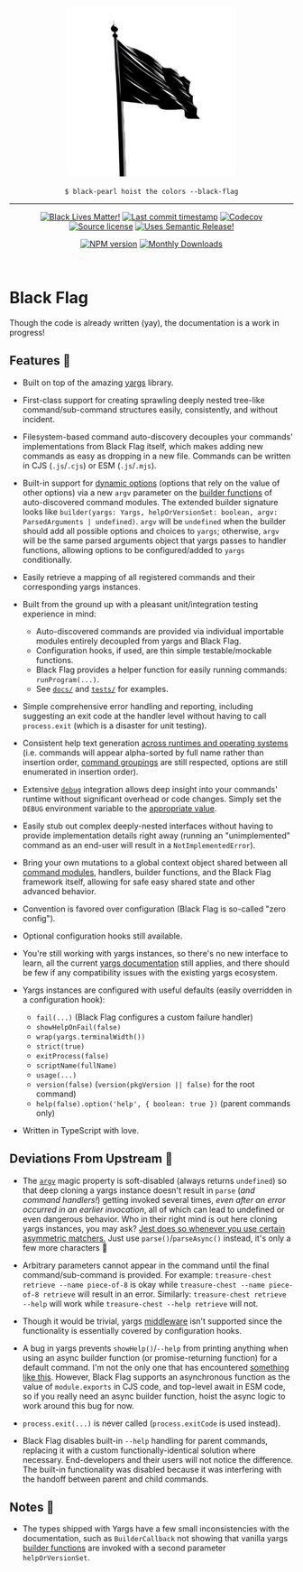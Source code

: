 <p align="center" width="100%">
  <img width="300" src="./black-flag.png">
</p>

<p align="center" width="100%">
  <code>$ black-pearl hoist the colors --black-flag</code>
</p>

<hr />

<!-- badges-start -->

<div align="center">

[![Black Lives Matter!][x-badge-blm-image]][x-badge-blm-link]
[![Last commit timestamp][x-badge-lastcommit-image]][x-badge-repo-link]
[![Codecov][x-badge-codecov-image]][x-badge-codecov-link]
[![Source license][x-badge-license-image]][x-badge-license-link]
[![Uses Semantic Release!][x-badge-semanticrelease-image]][x-badge-semanticrelease-link]

[![NPM version][x-badge-npm-image]][x-badge-npm-link]
[![Monthly Downloads][x-badge-downloads-image]][x-badge-npm-link]

</div>

<!-- badges-end -->

<br />

# Black Flag

Though the code is already written (yay), the documentation is a work in
progress!

## Features 🏴

- Built on top of the amazing [yargs](https://www.npmjs.com/package/yargs)
  library.

- First-class support for creating sprawling deeply nested tree-like
  command/sub-command structures easily, consistently, and without incident.

- Filesystem-based command auto-discovery decouples your commands'
  implementations from Black Flag itself, which makes adding new commands as
  easy as dropping in a new file. Commands can be written in CJS (`.js`/`.cjs`)
  or ESM (`.js`/`.mjs`).

- Built-in support for
  [dynamic options](https://github.com/yargs/yargs/issues/793) (options that
  rely on the value of other options) via a new `argv` parameter on the
  [builder functions](https://github.com/yargs/yargs/blob/main/docs/api.md#commandmodule)
  of auto-discovered command modules. The extended builder signature looks like
  `builder(yargs: Yargs, helpOrVersionSet: boolean, argv: ParsedArguments | undefined)`.
  `argv` will be `undefined` when the builder should add all possible options
  and choices to `yargs`; otherwise, `argv` will be the same parsed arguments
  object that yargs passes to handler functions, allowing options to be
  configured/added to `yargs` conditionally.

- Easily retrieve a mapping of all registered commands and their corresponding
  yargs instances.

- Built from the ground up with a pleasant unit/integration testing experience
  in mind:

  - Auto-discovered commands are provided via individual importable modules
    entirely decoupled from yargs and Black Flag.
  - Configuration hooks, if used, are thin simple testable/mockable functions.
  - Black Flag provides a helper function for easily running commands:
    `runProgram(...)`.
  - See [`docs/`](#) and [`tests/`](#) for examples.

- Simple comprehensive error handling and reporting, including suggesting an
  exit code at the handler level without having to call `process.exit` (which is
  a disaster for unit testing).

- Consistent help text generation
  [across runtimes and operating systems](https://stackoverflow.com/a/56926465/1367414)
  (i.e. commands will appear alpha-sorted by full name rather than insertion
  order,
  [command groupings](https://github.com/yargs/yargs/blob/main/docs/api.md#user-content-groupkeys-groupname)
  are still respected, options are still enumerated in insertion order).

- Extensive [`debug`](https://www.npmjs.com/package/debug) integration allows
  deep insight into your commands' runtime without significant overhead or code
  changes. Simply set the `DEBUG` environment variable to the
  [appropriate value](https://www.npmjs.com/package/debug#usage).

- Easily stub out complex deeply-nested interfaces without having to provide
  implementation details right away (running an "unimplemented" command as an
  end-user will result in a `NotImplementedError`).

- Bring your own mutations to a global context object shared between all
  [command modules](https://github.com/yargs/yargs/blob/main/docs/api.md#commandmodule),
  handlers, builder functions, and the Black Flag framework itself, allowing for
  safe easy shared state and other advanced behavior.

- Convention is favored over configuration (Black Flag is so-called "zero
  config").

- Optional configuration hooks still available.

- You're still working with yargs instances, so there's no new interface to
  learn, all the current
  [yargs documentation](https://github.com/yargs/yargs/blob/main/docs/api.md)
  still applies, and there should be few if any compatibility issues with the
  existing yargs ecosystem.

- Yargs instances are configured with useful defaults (easily overridden in a
  configuration hook):

  - `fail(...)` (Black Flag configures a custom failure handler)
  - `showHelpOnFail(false)`
  - `wrap(yargs.terminalWidth())`
  - `strict(true)`
  - `exitProcess(false)`
  - `scriptName(fullName)`
  - `usage(...)`
  - `version(false)` (`version(pkgVersion || false)` for the root command)
  - `help(false).option('help', { boolean: true })` (parent commands only)

- Written in TypeScript with love.

## Deviations From Upstream 🏴

- The
  [`argv`](https://github.com/yargs/yargs/blob/main/docs/api.md#user-content-argv)
  magic property is soft-disabled (always returns `undefined`) so that deep
  cloning a yargs instance doesn't result in `parse` (_and command handlers!_)
  getting invoked several times, _even after an error occurred in an earlier
  invocation_, all of which can lead to undefined or even dangerous behavior.
  Who in their right mind is out here cloning yargs instances, you may ask?
  [Jest does so whenever you use certain asymmetric matchers.](https://github.com/jestjs/jest/blob/e7280a2132f454d5939b22c4e9a7a05b30cfcbe6/packages/jest-util/Readme.md#deepcycliccopy)
  Just use `parse()`/`parseAsync()` instead, it's only a few more characters 🙂

- Arbitrary parameters cannot appear in the command until the final
  command/sub-command is provided. For example:
  `treasure-chest retrieve --name piece-of-8` is okay while
  `treasure-chest --name piece-of-8 retrieve` will result in an error.
  Similarly: `treasure-chest retrieve --help` will work while
  `treasure-chest --help retrieve` will not.

- Though it would be trivial, yargs
  [middleware](https://github.com/yargs/yargs/blob/HEAD/docs/api.md#user-content-middlewarecallbacks-applybeforevalidation)
  isn't supported since the functionality is essentially covered by
  configuration hooks.

- A bug in yargs prevents `showHelp()`/`--help` from printing anything when
  using an async builder function (or promise-returning function) for a default
  command. I'm not the only one that has encountered
  [something like this](https://github.com/yargs/yargs/issues/793#issuecomment-704749472).
  However, Black Flag supports an asynchronous function as the value of
  `module.exports` in CJS code, and top-level await in ESM code, so if you
  really need an async builder function, hoist the async logic to work around
  this bug for now.

- `process.exit(...)` is never called (`process.exitCode` is used instead).

- Black Flag disables built-in `--help` handling for parent commands, replacing
  it with a custom functionally-identical solution where necessary.
  End-developers and their users will not notice the difference. The built-in
  functionality was disabled because it was interfering with the handoff between
  parent and child commands.

## Notes 🏴

- The types shipped with Yargs have a few small inconsistencies with the
  documentation, such as `BuilderCallback` not showing that vanilla yargs
  [builder functions](https://github.com/yargs/yargs/blob/main/docs/api.md#commandmodule)
  are invoked with a second parameter `helpOrVersionSet`.

[x-badge-blm-image]: https://xunn.at/badge-blm 'Join the movement!'
[x-badge-blm-link]: https://xunn.at/donate-blm
[x-badge-codecov-image]:
  https://img.shields.io/codecov/c/github/Xunnamius/black-flag/main?style=flat-square&token=HWRIOBAAPW
  'Is this package well-tested?'
[x-badge-codecov-link]: https://codecov.io/gh/Xunnamius/black-flag
[x-badge-downloads-image]:
  https://img.shields.io/npm/dm/black-flag?style=flat-square
  'Number of times this package has been downloaded per month'
[x-badge-lastcommit-image]:
  https://img.shields.io/github/last-commit/xunnamius/black-flag?style=flat-square
  'Latest commit timestamp'
[x-badge-license-image]:
  https://img.shields.io/npm/l/black-flag?style=flat-square
  "This package's source license"
[x-badge-license-link]:
  https://github.com/Xunnamius/black-flag/blob/main/LICENSE
[x-badge-npm-image]:
  https://xunn.at/npm-pkg-version/black-flag
  'Install this package using npm or yarn!'
[x-badge-npm-link]: https://www.npmjs.com/package/black-flag
[x-badge-repo-link]: https://github.com/xunnamius/black-flag
[x-badge-semanticrelease-image]:
  https://xunn.at/badge-semantic-release
  'This repo practices continuous integration and deployment!'
[x-badge-semanticrelease-link]:
  https://github.com/semantic-release/semantic-release
[x-pkg-cjs-mojito]:
  https://dev.to/jakobjingleheimer/configuring-commonjs-es-modules-for-nodejs-12ed#publish-only-a-cjs-distribution-with-property-exports
[x-pkg-dual-package-hazard]:
  https://nodejs.org/api/packages.html#dual-package-hazard
[x-pkg-exports-conditions]:
  https://webpack.js.org/guides/package-exports#reference-syntax
[x-pkg-exports-module-key]:
  https://webpack.js.org/guides/package-exports#providing-commonjs-and-esm-version-stateless
[x-pkg-exports-types-key]:
  https://devblogs.microsoft.com/typescript/announcing-typescript-4-5-beta#packagejson-exports-imports-and-self-referencing
[x-pkg-side-effects-key]:
  https://webpack.js.org/guides/tree-shaking#mark-the-file-as-side-effect-free
[x-pkg-tree-shaking]: https://webpack.js.org/guides/tree-shaking
[x-pkg-type]:
  https://github.com/nodejs/node/blob/8d8e06a345043bec787e904edc9a2f5c5e9c275f/doc/api/packages.md#type
[x-repo-all-contributors]: https://github.com/all-contributors/all-contributors
[x-repo-all-contributors-emojis]: https://allcontributors.org/docs/en/emoji-key
[x-repo-choose-new-issue]:
  https://github.com/xunnamius/black-flag/issues/new/choose
[x-repo-contributing]: /CONTRIBUTING.md
[x-repo-docs]: docs
[x-repo-license]: ./LICENSE
[x-repo-package-json]: package.json
[x-repo-pr-compare]: https://github.com/xunnamius/black-flag/compare
[x-repo-support]: /.github/SUPPORT.md
